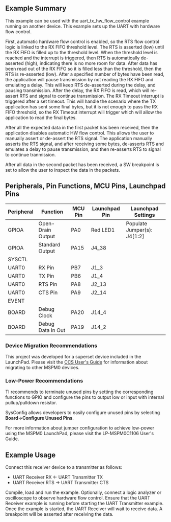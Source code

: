 ## Example Summary

This example can be used with the uart_tx_hw_flow_control example running on another device.
This example sets up the UART with hardware flow control.

First, automatic hardware flow control is enabled, so the RTS flow control logic is linked to the RX FIFO threshold level.
The RTS is asserted (low) until the RX FIFO is filled up to the threshold level.
When the threshold level is reached and the interrupt is triggered, then RTS is automatically de-asserted (high), indicating there is no more room for data.
After data has been read out of the RX FIFO so it is filled less than the threshold, then the RTS is re-asserted (low).
After a specified number of bytes have been read, the application will pause transmission by not reading the RX FIFO and emulating a delay.
This will keep RTS de-asserted during the delay, and pausing transmission. After the delay, the RX FIFO is read, which will re-assert RTS and signal to continue transmission.
The RX Timeout interrupt is triggered after a set timeout. This will handle the scenario where the TX application has sent some final bytes, but it is not enough to pass the RX FIFO threshold, so the RX Timeout interrupt will trigger which will allow the application to read the final bytes.

After all the expected data in the first packet has been received, then the application disables automatic HW flow control. This allows the user to manually assert or de-assert the RTS signal.
The application manually asserts the RTS signal, and after receiving some bytes, de-asserts RTS and emulates a delay to pause transmission, and then re-asserts RTS to signal to continue tranmission.

After all data in the second packet has been received, a SW breakpoint is set to allow the user to inspect the data in the packets.

## Peripherals, Pin Functions, MCU Pins, Launchpad Pins
| Peripheral | Function | MCU Pin | Launchpad Pin | Launchpad Settings |
| --- | --- | --- | --- | --- |
| GPIOA | Open-Drain Output | PA0 | Red LED1 | Populate Jumper(s): J4[1:2] |
| GPIOA | Standard Output | PA15 | J4_38 |  |
| SYSCTL |  |  |  |  |
| UART0 | RX Pin | PB7 | J1_3 |  |
| UART0 | TX Pin | PB6 | J1_4 |  |
| UART0 | RTS Pin | PA8 | J2_13 |  |
| UART0 | CTS Pin | PA9 | J2_14 |  |
| EVENT |  |  |  |  |
| BOARD | Debug Clock | PA20 | J14_4 |  |
| BOARD | Debug Data In Out | PA19 | J14_2 |  |


### Device Migration Recommendations
This project was developed for a superset device included in the LaunchPad. Please
visit the [CCS User's Guide](https://software-dl.ti.com/msp430/esd/MSPM0-SDK/latest/docs/english/tools/ccs_ide_guide/doc_guide/doc_guide-srcs/ccs_ide_guide.html#sysconfig-project-migration)
for information about migrating to other MSPM0 devices.

### Low-Power Recommendations
TI recommends to terminate unused pins by setting the corresponding functions to
GPIO and configure the pins to output low or input with internal
pullup/pulldown resistor.

SysConfig allows developers to easily configure unused pins by selecting **Board**→**Configure Unused Pins**.

For more information about jumper configuration to achieve low-power using the
MSPM0 LaunchPad, please visit the LP-MSPM0C1106 User's Guide.

## Example Usage
Connect this receiver device to a transmitter as follows:
- UART Receiver RX <- UART Transmitter TX
- UART Receiver RTS -> UART Transmitter CTS

Compile, load and run the example.
Optionally, connect a logic analyzer or oscilloscope to observe hardware flow control.
Ensure that the UART Receiver example is running before starting the UART Transmitter example.
Once the example is started, the UART Receiver will wait to receive data.
A breakpoint will be asserted after receiving the data.
